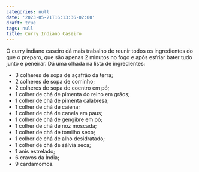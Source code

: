 ```yaml
---
categories: null
date: '2023-05-21T16:13:36-02:00'
draft: true
tags: null
title: Curry Indiano Caseiro
---
```


O curry indiano caseiro dá mais trabalho de reunir todos os ingredientes do que o preparo, que são apenas 2 minutos no fogo e após esfriar bater tudo junto e peneirar. Dá uma olhada na lista de ingredientes:

 - 3 colheres de sopa de açafrão da terra;
 - 2 colheres de sopa de cominho;
 - 2 colheres de sopa de coentro em pó;
 - 1 colher de chá de pimenta do reino em grãos;
 - 1 colher de chá de pimenta calabresa;
 - 1 colher de chá de caiena;
 - 1 colher de chá de canela em paus;
 - 1 colher de chá de gengibre em pó;
 - 1 colher de chá de noz moscada;
 - 1 colher de chá de tomilho seco;
 - 1 colher de chá de alho desidratado;
 - 1 colher de chá de sálvia seca;
 - 1 anis estrelado;
 - 6 cravos da Índia;
 - 9 cardamomos.